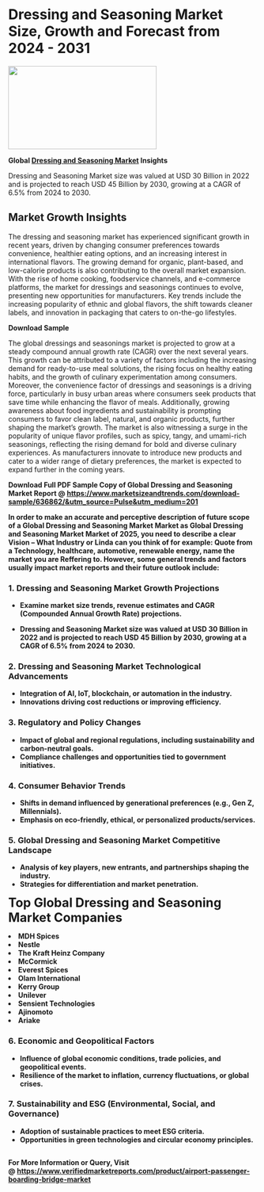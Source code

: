 <H1>Dressing and Seasoning Market Size, Growth and Forecast from 2024 - 2031</H1><img class="aligncenter size-medium wp-image-584254" src="https://thirdeyenews.in/wp-content/uploads/2024/09/Global-Market-Research-300x168.jpeg" alt="" width="300" height="168" /><p><strong>Global&nbsp;<a href="https://www.marketsizeandtrends.com/download-sample/636862/&amp;utm_source=Pulse&amp;utm_medium=201">Dressing and Seasoning Market</a> Insights</strong></p><p>Dressing and Seasoning Market size was valued at USD 30 Billion in 2022 and is projected to reach USD 45 Billion by 2030, growing at a CAGR of 6.5% from 2024 to 2030.</p><p><h2>Market Growth Insights</h2> <p>The dressing and seasoning market has experienced significant growth in recent years, driven by changing consumer preferences towards convenience, healthier eating options, and an increasing interest in international flavors. The growing demand for organic, plant-based, and low-calorie products is also contributing to the overall market expansion. With the rise of home cooking, foodservice channels, and e-commerce platforms, the market for dressings and seasonings continues to evolve, presenting new opportunities for manufacturers. Key trends include the increasing popularity of ethnic and global flavors, the shift towards cleaner labels, and innovation in packaging that caters to on-the-go lifestyles.</p> <p><strong>Download Sample</strong></p> <p>The global dressings and seasonings market is projected to grow at a steady compound annual growth rate (CAGR) over the next several years. This growth can be attributed to a variety of factors including the increasing demand for ready-to-use meal solutions, the rising focus on healthy eating habits, and the growth of culinary experimentation among consumers. Moreover, the convenience factor of dressings and seasonings is a driving force, particularly in busy urban areas where consumers seek products that save time while enhancing the flavor of meals. Additionally, growing awareness about food ingredients and sustainability is prompting consumers to favor clean label, natural, and organic products, further shaping the market’s growth. The market is also witnessing a surge in the popularity of unique flavor profiles, such as spicy, tangy, and umami-rich seasonings, reflecting the rising demand for bold and diverse culinary experiences. As manufacturers innovate to introduce new products and cater to a wider range of dietary preferences, the market is expected to expand further in the coming years. <p><strong></p><p><span class=""><strong>Download Full PDF Sample Copy of Global Dressing and Seasoning Market Report</strong> @ <a href="https://www.marketsizeandtrends.com/download-sample/636862/&amp;utm_source=Pulse&amp;utm_medium=201" target="_blank">https://www.marketsizeandtrends.com/download-sample/636862/&amp;utm_source=Pulse&amp;utm_medium=201</a></span></p><p>In order to make an accurate and perceptive description of future scope of a Global&nbsp;Dressing and Seasoning Market Market as Global&nbsp;Dressing and Seasoning Market Market of 2025, you need to describe a clear Vision &ndash; What Industry or Linda can you think of for example: Quote from a Technology, healthcare, automotive, renewable energy, name the market you are Reffering to. However, some general trends and factors usually impact market reports and their future outlook include:</p><h3>1.&nbsp;<strong>Dressing and Seasoning Market Growth Projections</strong></h3><ul><li>Examine market size trends, revenue estimates and CAGR (Compounded Annual Growth Rate) projections.</li><li><p>Dressing and Seasoning Market size was valued at USD 30 Billion in 2022 and is projected to reach USD 45 Billion by 2030, growing at a CAGR of 6.5% from 2024 to 2030.</p></li></ul><h3>2.&nbsp;<strong>Dressing and Seasoning Market Technological Advancements</strong></h3><ul><li>Integration of AI, IoT, blockchain, or automation in the industry.</li><li>Innovations driving cost reductions or improving efficiency.</li></ul><h3>3.&nbsp;<strong>Regulatory and Policy Changes</strong></h3><ul><li>Impact of global and regional regulations, including sustainability and carbon-neutral goals.</li><li>Compliance challenges and opportunities tied to government initiatives.</li></ul><h3>4.&nbsp;<strong>Consumer Behavior Trends</strong></h3><ul><li>Shifts in demand influenced by generational preferences (e.g., Gen Z, Millennials).</li><li>Emphasis on eco-friendly, ethical, or personalized products/services.</li></ul><h3>5.&nbsp;<strong>Global Dressing and Seasoning Market Competitive Landscape</strong></h3><ul><li>Analysis of key players, new entrants, and partnerships shaping the industry.</li><li>Strategies for differentiation and market penetration.</li></ul><p data-pm-slice="1 1 []"><span style="color: inherit; font-family: inherit; font-size: 25px;">Top Global Dressing and Seasoning Market Companies</span></p><div class="" data-test-id=""><p><li>MDH Spices</li><li> Nestle</li><li> The Kraft Heinz Company</li><li> McCormick</li><li> Everest Spices</li><li> Olam International</li><li> Kerry Group</li><li> Unilever</li><li> Sensient Technologies</li><li> Ajinomoto</li><li> Ariake</li></p></div><h3>6.&nbsp;<strong>Economic and Geopolitical Factors</strong></h3><ul><li>Influence of global economic conditions, trade policies, and geopolitical events.</li><li>Resilience of the market to inflation, currency fluctuations, or global crises.</li></ul><h3>7.&nbsp;<strong>Sustainability and ESG (Environmental, Social, and Governance)</strong></h3><ul><li>Adoption of sustainable practices to meet ESG criteria.</li><li>Opportunities in green technologies and circular economy principles.</li></ul><h2><strong style="font-size: 14px;">For More Information or Query, Visit @&nbsp;</strong><a style="background-color: #ffffff; font-size: 14px;" href="https://www.marketsizeandtrends.com/report/dressing-and-seasoning-market/" target="_blank">https://www.verifiedmarketreports.com/product/airport-passenger-boarding-bridge-market</a></h2>
